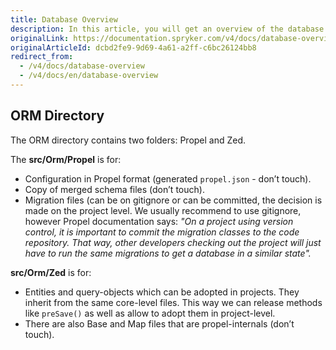 ```yaml
---
title: Database Overview
description: In this article, you will get an overview of the database in the ORM directory.
originalLink: https://documentation.spryker.com/v4/docs/database-overview
originalArticleId: dcbd2fe9-9d69-4a61-a2ff-c6bc26124bb8
redirect_from:
  - /v4/docs/database-overview
  - /v4/docs/en/database-overview
---
```


## ORM Directory

The ORM directory contains two folders: Propel and Zed.

The **src/Orm/Propel** is for:

* Configuration in Propel format (generated `propel.json` - don’t touch).
* Copy of merged schema files (don’t touch).
* Migration files (can be on gitignore or can be committed, the decision is made on the project level. We usually recommend to use gitignore, however Propel documentation says: *"On a project using version control, it is important to commit the migration classes to the code repository. That way, other developers checking out the project will just have to run the same migrations to get a database in a similar state".*

**src/Orm/Zed** is for:

* Entities and query-objects which can be adopted in projects. They inherit from the same core-level files. This way we can release methods like `preSave()` as well as allow to adopt them in project-level.
* There are also Base and Map files that are propel-internals (don’t touch).
